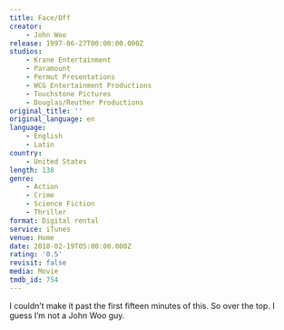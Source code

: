 ```yaml
---
title: Face/Off
creator:
    - John Woo
release: 1997-06-27T00:00:00.000Z
studios:
    - Krane Entertainment
    - Paramount
    - Permut Presentations
    - WCG Entertainment Productions
    - Touchstone Pictures
    - Douglas/Reuther Productions
original_title: ''
original_language: en
language:
    - English
    - Latin
country:
    - United States
length: 138
genre:
    - Action
    - Crime
    - Science Fiction
    - Thriller
format: Digital rental
service: iTunes
venue: Home
date: 2018-02-19T05:00:00.000Z
rating: '0.5'
revisit: false
media: Movie
tmdb_id: 754
---
```


I couldn’t make it past the first fifteen minutes of this. So over the top. I guess I’m not a John Woo guy.
